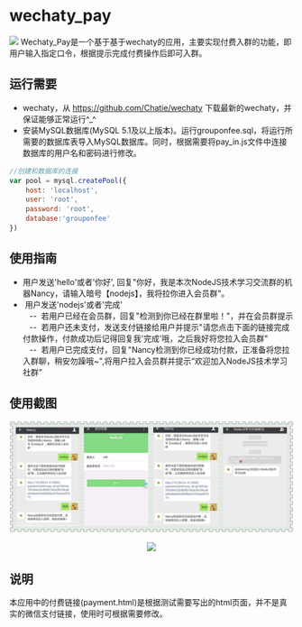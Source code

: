 # wechaty_pay
![](https://raw.githubusercontent.com/chatie/wechaty/master/image/wechaty-logo-en.png)
  Wechaty_Pay是一个基于基于wechaty的应用，主要实现付费入群的功能，即用户输入指定口令，根据提示完成付费操作后即可入群。<br/>
## 运行需要
*  wechaty，从 https://github.com/Chatie/wechaty 下载最新的wechaty，并保证能够正常运行^_^<br/>
*  安装MySQL数据库(MySQL 5.1及以上版本)。运行grouponfee.sql，将运行所需要的数据库表导入MySQL数据库。同时，根据需要将pay_in.js文件中连接数据库的用户名和密码进行修改。<br/>
```javascript
//创建和数据库的连接
var pool = mysql.createPool({
    host: 'localhost',
    user: 'root',
    password: 'root',
    database:'grouponfee'
})
```
## 使用指南
*  用户发送'hello'或者'你好', 回复"你好，我是本次NodeJS技术学习交流群的机器Nancy，请输入暗号【nodejs】，我将拉你进入会员群"。<br/>
*  用户发送'nodejs'或者'完成'<br/>
    --  若用户已经在会员群，回复"检测到你已经在群里啦！"，并在会员群提示<br/>
    --  若用户还未支付，发送支付链接给用户并提示"请您点击下面的链接完成付款操作，付款成功后记得回复我'完成'哦，之后我好将您拉入会员群"<br/>
    --  若用户已完成支付，回复"Nancy检测到你已经成功付款，正准备将您拉入群聊，稍安勿躁哦~",将用户拉入会员群并提示“欢迎加入NodeJS技术学习社群”<br/>
## 使用截图
![](https://github.com/baiyung/wechaty_pay/blob/master/image/使用流程.jpg)
<div align="center">
<a target="_blank" href="https://v.qq.com/x/page/c0516j6uph7.html"><img src="https://cloud.githubusercontent.com/assets/1361891/21722581/3ec957d0-d468-11e6-8888-a91c236e0ba2.jpg" border=0 width="60%"></a>
</div>

## 说明
本应用中的付费链接(payment.html)是根据测试需要写出的html页面，并不是真实的微信支付链接，使用时可根据需要修改。
